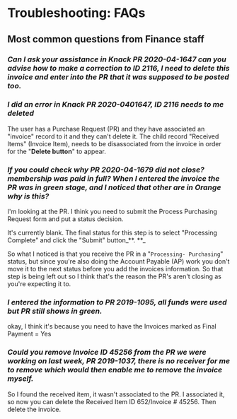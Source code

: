 # Troubleshooting: FAQs

## Most common questions from Finance staff

### _Can I ask your assistance in Knack PR 2020-04-1647 can you advise how to make a correction to ID 2116, I need to delete this invoice and enter into the PR that it was supposed to be posted too._

### _I did an error in Knack PR 2020-0401647, ID 2116 needs to me deleted_

The user has a Purchase Request (PR) and they have associated an "invoice" record to it and they can't delete it. The child record "Received Items" (Invoice Item), needs to be disassociated from the invoice in order for the "**Delete button**" to appear.

### _I**f you could check why PR 2020-04-1679 did not close? membership was paid in full? When I entered the invoice the PR was in green stage, and I noticed that other are in Orange why is this?**_

I'm looking at the PR. I think you need to submit the Process Purchasing Request form and put a status decision.

It's currently blank. The final status for this step is to select "Processing Complete" and click the "Submit" button_**. **_

So what I noticed is that you receive the PR in a "`Processing- Purchasing`" status, but since you're also doing the Account Payable (AP) work you don't move it to the next status before you add the invoices information. So that step is being left out so I think that's the reason the PR's aren't closing as you're expecting it to.&#x20;

### _**I entered the information to PR 2019-1095, all funds were used but PR still shows in green.**_

okay, I think it's because you need to have the Invoices marked as Final Payment = Yes

### _**Could you remove Invoice ID 45256 from the PR we were working on last week, PR 2019-1037, there is no receiver for me to remove which would then enable me to remove the invoice myself.**_

So I found the received item, it wasn't associated to the PR. I associated it, so now you can delete the Received Item ID 652/Invoice # 45256. Then delete the invoice.
